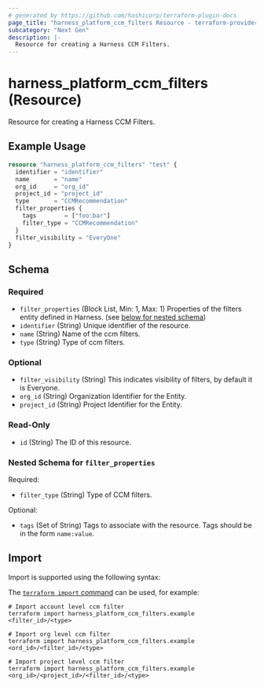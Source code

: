 ```yaml
---
# generated by https://github.com/hashicorp/terraform-plugin-docs
page_title: "harness_platform_ccm_filters Resource - terraform-provider-harness"
subcategory: "Next Gen"
description: |-
  Resource for creating a Harness CCM Filters.
---
```


# harness_platform_ccm_filters (Resource)

Resource for creating a Harness CCM Filters.

## Example Usage

```terraform
resource "harness_platform_ccm_filters" "test" {
  identifier = "identifier"
  name       = "name"
  org_id     = "org_id"
  project_id = "project_id"
  type       = "CCMRecommendation"
  filter_properties {
    tags        = ["foo:bar"]
    filter_type = "CCMRecommendation"
  }
  filter_visibility = "EveryOne"
}
```

<!-- schema generated by tfplugindocs -->
## Schema

### Required

- `filter_properties` (Block List, Min: 1, Max: 1) Properties of the filters entity defined in Harness. (see [below for nested schema](#nestedblock--filter_properties))
- `identifier` (String) Unique identifier of the resource.
- `name` (String) Name of the ccm filters.
- `type` (String) Type of ccm filters.

### Optional

- `filter_visibility` (String) This indicates visibility of filters, by default it is Everyone.
- `org_id` (String) Organization Identifier for the Entity.
- `project_id` (String) Project Identifier for the Entity.

### Read-Only

- `id` (String) The ID of this resource.

<a id="nestedblock--filter_properties"></a>
### Nested Schema for `filter_properties`

Required:

- `filter_type` (String) Type of CCM filters.

Optional:

- `tags` (Set of String) Tags to associate with the resource. Tags should be in the form `name:value`.

## Import

Import is supported using the following syntax:

The [`terraform import` command](https://developer.hashicorp.com/terraform/cli/commands/import) can be used, for example:

```shell
# Import account level ccm filter
terraform import harness_platform_ccm_filters.example <filter_id>/<type>

# Import org level ccm filter
terraform import harness_platform_ccm_filters.example <ord_id>/<filter_id>/<type>

# Import project level ccm filter
terraform import harness_platform_ccm_filters.example <org_id>/<project_id>/<filter_id>/<type>
```
